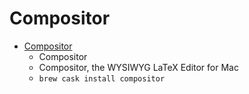 # Compositor
- [Compositor](https://compositorapp.com/)
  -  Compositor
  - Compositor, the WYSIWYG LaTeX Editor for Mac
  - `brew cask install compositor`
